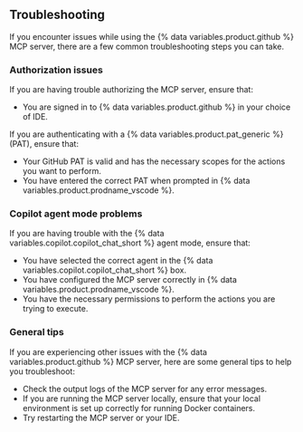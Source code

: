 ## Troubleshooting

If you encounter issues while using the {% data variables.product.github %} MCP server, there are a few common troubleshooting steps you can take.

### Authorization issues

If you are having trouble authorizing the MCP server, ensure that:

* You are signed in to {% data variables.product.github %} in your choice of IDE.

If you are authenticating with a {% data variables.product.pat_generic %} (PAT), ensure that:
* Your GitHub PAT is valid and has the necessary scopes for the actions you want to perform.
* You have entered the correct PAT when prompted in {% data variables.product.prodname_vscode %}.

### Copilot agent mode problems

If you are having trouble with the {% data variables.copilot.copilot_chat_short %} agent mode, ensure that:
* You have selected the correct agent in the {% data variables.copilot.copilot_chat_short %} box.
* You have configured the MCP server correctly in {% data variables.product.prodname_vscode %}.
* You have the necessary permissions to perform the actions you are trying to execute.

### General tips

If you are experiencing other issues with the {% data variables.product.github %} MCP server, here are some general tips to help you troubleshoot:

* Check the output logs of the MCP server for any error messages.
* If you are running the MCP server locally, ensure that your local environment is set up correctly for running Docker containers.
* Try restarting the MCP server or your IDE.
